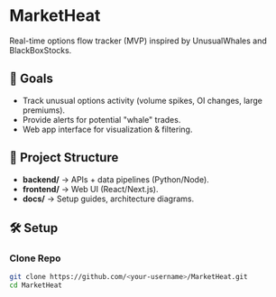 # MarketHeat
Real-time options flow tracker (MVP) inspired by UnusualWhales and BlackBoxStocks.

## 🚀 Goals
- Track unusual options activity (volume spikes, OI changes, large premiums).
- Provide alerts for potential "whale" trades.
- Web app interface for visualization & filtering.

## 📂 Project Structure
- **backend/** → APIs + data pipelines (Python/Node).
- **frontend/** → Web UI (React/Next.js).
- **docs/** → Setup guides, architecture diagrams.

## 🛠️ Setup
### Clone Repo
```bash
git clone https://github.com/<your-username>/MarketHeat.git
cd MarketHeat
